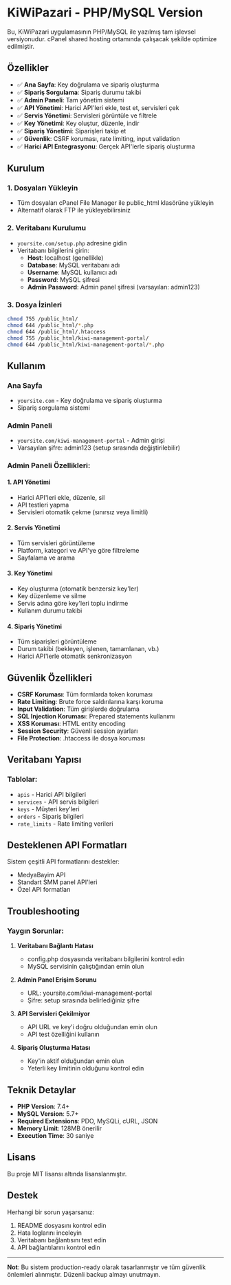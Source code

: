 # KiWiPazari - PHP/MySQL Version

Bu, KiWiPazari uygulamasının PHP/MySQL ile yazılmış tam işlevsel versiyonudur. cPanel shared hosting ortamında çalışacak şekilde optimize edilmiştir.

## Özellikler

- ✅ **Ana Sayfa**: Key doğrulama ve sipariş oluşturma
- ✅ **Sipariş Sorgulama**: Sipariş durumu takibi
- ✅ **Admin Paneli**: Tam yönetim sistemi
- ✅ **API Yönetimi**: Harici API'leri ekle, test et, servisleri çek
- ✅ **Servis Yönetimi**: Servisleri görüntüle ve filtrele
- ✅ **Key Yönetimi**: Key oluştur, düzenle, indir
- ✅ **Sipariş Yönetimi**: Siparişleri takip et
- ✅ **Güvenlik**: CSRF koruması, rate limiting, input validation
- ✅ **Harici API Entegrasyonu**: Gerçek API'lerle sipariş oluşturma

## Kurulum

### 1. Dosyaları Yükleyin
- Tüm dosyaları cPanel File Manager ile public_html klasörüne yükleyin
- Alternatif olarak FTP ile yükleyebilirsiniz

### 2. Veritabanı Kurulumu
- `yoursite.com/setup.php` adresine gidin
- Veritabanı bilgilerini girin:
  - **Host**: localhost (genellikle)
  - **Database**: MySQL veritabanı adı
  - **Username**: MySQL kullanıcı adı
  - **Password**: MySQL şifresi
  - **Admin Password**: Admin panel şifresi (varsayılan: admin123)

### 3. Dosya İzinleri
```bash
chmod 755 /public_html/
chmod 644 /public_html/*.php
chmod 644 /public_html/.htaccess
chmod 755 /public_html/kiwi-management-portal/
chmod 644 /public_html/kiwi-management-portal/*.php
```

## Kullanım

### Ana Sayfa
- `yoursite.com` - Key doğrulama ve sipariş oluşturma
- Sipariş sorgulama sistemi

### Admin Paneli
- `yoursite.com/kiwi-management-portal` - Admin girişi
- Varsayılan şifre: admin123 (setup sırasında değiştirilebilir)

### Admin Paneli Özellikleri:

#### 1. API Yönetimi
- Harici API'leri ekle, düzenle, sil
- API testleri yapma
- Servisleri otomatik çekme (sınırsız veya limitli)

#### 2. Servis Yönetimi
- Tüm servisleri görüntüleme
- Platform, kategori ve API'ye göre filtreleme
- Sayfalama ve arama

#### 3. Key Yönetimi
- Key oluşturma (otomatik benzersiz key'ler)
- Key düzenleme ve silme
- Servis adına göre key'leri toplu indirme
- Kullanım durumu takibi

#### 4. Sipariş Yönetimi
- Tüm siparişleri görüntüleme
- Durum takibi (bekleyen, işlenen, tamamlanan, vb.)
- Harici API'lerle otomatik senkronizasyon

## Güvenlik Özellikleri

- **CSRF Koruması**: Tüm formlarda token koruması
- **Rate Limiting**: Brute force saldırılarına karşı koruma
- **Input Validation**: Tüm girişlerde doğrulama
- **SQL Injection Koruması**: Prepared statements kullanımı
- **XSS Koruması**: HTML entity encoding
- **Session Security**: Güvenli session ayarları
- **File Protection**: .htaccess ile dosya koruması

## Veritabanı Yapısı

### Tablolar:
- `apis` - Harici API bilgileri
- `services` - API servis bilgileri
- `keys` - Müşteri key'leri
- `orders` - Sipariş bilgileri
- `rate_limits` - Rate limiting verileri

## Desteklenen API Formatları

Sistem çeşitli API formatlarını destekler:
- MedyaBayim API
- Standart SMM panel API'leri
- Özel API formatları

## Troubleshooting

### Yaygın Sorunlar:

1. **Veritabanı Bağlantı Hatası**
   - config.php dosyasında veritabanı bilgilerini kontrol edin
   - MySQL servisinin çalıştığından emin olun

2. **Admin Panel Erişim Sorunu**
   - URL: yoursite.com/kiwi-management-portal
   - Şifre: setup sırasında belirlediğiniz şifre

3. **API Servisleri Çekilmiyor**
   - API URL ve key'i doğru olduğundan emin olun
   - API test özelliğini kullanın

4. **Sipariş Oluşturma Hatası**
   - Key'in aktif olduğundan emin olun
   - Yeterli key limitinin olduğunu kontrol edin

## Teknik Detaylar

- **PHP Version**: 7.4+
- **MySQL Version**: 5.7+
- **Required Extensions**: PDO, MySQLi, cURL, JSON
- **Memory Limit**: 128MB önerilir
- **Execution Time**: 30 saniye

## Lisans

Bu proje MIT lisansı altında lisanslanmıştır.

## Destek

Herhangi bir sorun yaşarsanız:
1. README dosyasını kontrol edin
2. Hata loglarını inceleyin
3. Veritabanı bağlantısını test edin
4. API bağlantılarını kontrol edin

---

**Not**: Bu sistem production-ready olarak tasarlanmıştır ve tüm güvenlik önlemleri alınmıştır. Düzenli backup almayı unutmayın.